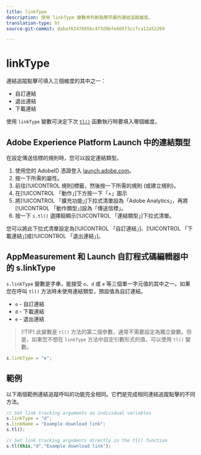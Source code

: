 ```yaml
---
title: linkType
description: 使用 linkType 變數來判斷點擊所屬的連結追蹤維度。
translation-type: ht
source-git-commit: dabaf6247695bc4f3d9bfe668f3ccfca12a52269

---
```



# linkType

連結追蹤點擊可填入三個維度的其中之一：

* 自訂連結
* 退出連結
* 下載連結

使用 `linkType` 變數可決定下次 [`tl()`](../functions/tl-method.md) 函數執行時要填入哪個維度。

## Adobe Experience Platform Launch 中的連結類型

在設定傳送信標的規則時，您可以設定連結類型。

1. 使用您的 AdobeID 憑證登入 [launch.adobe.com](https://launch.adobe.com)。
2. 按一下所需的屬性。
3. 前往[!UICONTROL 規則]標籤，然後按一下所需的規則 (或建立規則)。
4. 在[!UICONTROL 「動作」]下方按一下「+」圖示
5. 將[!UICONTROL 「擴充功能」]下拉式清單設為「Adobe Analytics」，再將[!UICONTROL 「動作類型」]設為「傳送信標」。
6. 按一下 `s.tl()` 選擇鈕顯示[!UICONTROL 「連結類型」]下拉式清單。

您可以將此下拉式清單設定為[!UICONTROL 「自訂連結」]、[!UICONTROL 「下載連結」]或[!UICONTROL 「退出連結」]。

## AppMeasurement 和 Launch 自訂程式碼編輯器中的 s.linkType

`s.linkType` 變數是字串，能接受 `o`、`d` 或 `e` 等三個單一字元值的其中之一。如果您在呼叫 `tl()` 方法時未使用連結類型，預設值為自訂連結。

* `o` - 自訂連結
* `d` - 下載連結
* `e` - 退出連結

>[!TIP] 此變數是 `tl()` 方法的第二個參數，通常不需要設定為獨立變數。但是，如果您不想在 `linkType` 方法中設定引數形式的值，可以使用 `tl()` 變數。

```js
s.linkType = "e";
```

## 範例

以下兩個範例連結追蹤呼叫的功能完全相同。它們是完成相同連結追蹤點擊的不同方法。

```js
// Set link tracking arguments as individual variables
s.linkType = "d";
s.linkName = "Example download link";
s.tl();

// Set link tracking arguments directly in the tl() function
s.tl(this,"d","Example download link");
```
